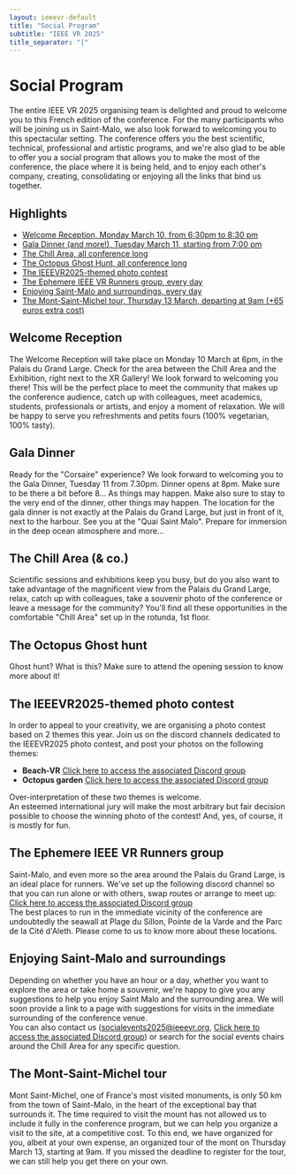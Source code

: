 ```yaml
---
layout: ieeevr-default
title: "Social Program"
subtitle: "IEEE VR 2025"
title_separator: "|"
---
```

<div>
	<h1>Social Program<div class="floatRight"><span class="labtour"></span></div></h1>
	<p>
        The entire IEEE VR 2025 organising team is delighted and proud to welcome you to this French edition of the conference. For the many participants who will be joining us in Saint-Malo, we also look forward to welcoming you to this spectacular setting. The conference offers you the best scientific, technical, professional and artistic programs, and we're also glad to be able to offer you a social program that allows you to make the most of the conference, the place where it is being held, and to enjoy each other's company, creating, consolidating or enjoying all the links that bind us together.
    </p>
	<h2>Highlights</h2>
	<ul>
		<li><a href="#welcomeReception">Welcome Reception, Monday March 10, from 6:30pm to 8:30 pm</a></li>
		<li><a href="#galaDinner">Gala Dinner (and more!), Tuesday March 11, starting from 7:00 pm</a></li>
		<li><a href="#chillArea">The Chill Area, all conference long</a></li>
		<li><a href="#ghostHunt">The Octopus Ghost Hunt, all conference long</a></li>
		<li><a href="#photoContest">The IEEEVR2025-themed photo contest</a></li>
		<li><a href="#VRrunners">The Ephemere IEEE VR Runners group, every day</a></li>
		<li><a href="#enjoyingStMalo">Enjoying Saint-Malo and surroundings, every day</a></li>
		<li><a href="#MtStMichel">The Mont-Saint-Michel tour, Thursday 13 March, departing at 9am (+65 euros extra cost)</a></li>
	</ul>
	<div id = "welcomeReception">
		<h2>Welcome Reception</h2>
		<p>The Welcome Reception will take place on Monday 10 March at 6pm, in the Palais du Grand Large. Check for the area between the Chill Area and the Exhibition, right next to the XR Gallery! We look forward to welcoming you there! This will be the perfect place to meet the community that makes up the conference audience, catch up with colleagues, meet academics, students, professionals or artists, and enjoy a moment of relaxation. We will be happy to serve you refreshments and petits fours (100% vegetarian, 100% tasty).</p>
	</div>
	<div id = "galaDinner">
		<h2>Gala Dinner</h2>
		<p>Ready for the "Corsaire" experience? We look forward to welcoming you to the Gala Dinner, Tuesday 11 from 7.30pm. Dinner opens at 8pm. Make sure to be there a bit before 8… As things may happen. Make also sure to stay to the very end of the dinner, other things may happen. The location for the gala dinner is not exactly at the Palais du Grand Large, but just in front of it, next to the harbour. See you at the "Quai Saint Malo". Prepare for immersion in the deep ocean atmosphere and more…</p>
	</div>
	<div id = "chillArea">
		<h2>The Chill Area (& co.)</h2>
		<p>Scientific sessions and exhibitions keep you busy, but do you also want to take advantage of the magnificent view from the Palais du Grand Large, relax, catch up with colleagues, take a souvenir photo of the conference or leave a message for the community? You'll find all these opportunities in the comfortable "Chill Area" set up in the rotunda, 1st floor.</p>
	</div>
	<div id = "ghostHunt">
		<h2>The Octopus Ghost hunt</h2>
		<p>Ghost hunt? What is this? Make sure to attend the opening session to know more about it!</p>
	</div>
	<div id = "photoContest">
		<h2>The IEEEVR2025-themed photo contest</h2>
		<p>In order to appeal to your creativity, we are organising a photo contest based on 2 themes this year. Join us on the discord channels dedicated to the IEEEVR2025 photo contest, and post your photos on the following themes:</p>
		<ul>
			<li><strong>Beach-VR</strong> <a href="https://discordapp.com/channels/1327370157269450775/1347518454370009100">Click here to access the associated Discord group</a>
			</li>
			<li><strong>Octopus garden</strong> <a href="https://discordapp.com/channels/1327370157269450775/1347518532761419796">Click here to access the associated Discord group</a>
			</li>
		</ul>
		<p>Over-interpretation of these two themes is welcome.<br>
		An esteemed international jury will make the most arbitrary but fair decision possible to choose the winning photo of the contest! And, yes, of course, it is mostly for fun.</p>
	</div>
	<div id = "VRrunners">
		<h2>The Ephemere IEEE VR Runners group</h2>
		<p>Saint-Malo, and even more so the area around the Palais du Grand Large, is an ideal place for runners. We've set up the following discord channel so that you can run alone or with others, swap routes or arrange to meet up: <br><a href="https://discordapp.com/channels/1327370157269450775/1343608867598241868">Click here to access the associated Discord group</a><br>The best places to run in the immediate vicinity of the conference are undoubtedly the seawall at Plage du Sillon, Pointe de la Varde and the Parc de la Cité d'Aleth. Please come to us to know more about these locations.</p>
	</div>
	<div id = "enjoyingStMalo">
		<h2>Enjoying Saint-Malo and surroundings</h2>
		<p>Depending on whether you have an hour or a day, whether you want to explore the area or take home a souvenir, we're happy to give you any suggestions to help you enjoy Saint Malo and the surrounding area. We will soon provide a link to a page with suggestions for visits in the immediate surrounding of the conference venue. <br>You can also contact us (<a href= "mailto: socialevents2025@ieeevr.org">socialevents2025@ieeevr.org</a>, <a  href="https://discordapp.com/channels/1327370157269450775/1327376331972804649">Click here to access the associated Discord group</a>) or search for the social events chairs around the Chill Area for any specific question.</p>
	</div>
	<div id = "MtStMichel">
		<h2>The Mont-Saint-Michel tour</h2>
		<p>Mont Saint-Michel, one of France's most visited monuments, is only 50 km from the town of Saint-Malo, in the heart of the exceptional bay that surrounds it. The time required to visit the mount has not allowed us to include it fully in the conference program, but we can help you organize a visit to the site, at a competitive cost. To this end, we have organized for you, albeit at your own expense, an organized tour of the mont on Thursday March 13, starting at 9am. If you missed the deadline to register for the tour, we can still help you get there on your own.</p>
	</div>
</div>